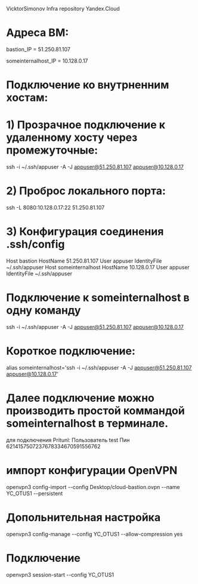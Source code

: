 VicktorSimonov Infra repository
Yandex.Cloud

# Адреса ВМ:

bastion_IP = 51.250.81.107

someinternalhost_IP = 10.128.0.17

# Подключение ко внутрненним хостам:


# 1) Прозрачное подключение к удаленному хосту через промежуточные:
  ssh -i ~/.ssh/appuser -A -J appuser@51.250.81.107 appuser@10.128.0.17

# 2) Проброс локального порта:
  ssh -L 8080:10.128.0.17:22 51.250.81.107

# 3) Конфигурация соединения .ssh/config
  Host bastion
	  HostName 51.250.81.107
	  User appuser
	  IdentityFile ~/.ssh/appuser
  Host someinternalhost
	  HostName 10.128.0.17
	  User appuser
	  IdentityFile ~/.ssh/appuser

# Подключение к someinternalhost в одну команду
ssh -i ~/.ssh/appuser -A -J appuser@51.250.81.107 appuser@10.128.0.17

# Короткое подключение:
alias someinternalhost='ssh -i ~/.ssh/appuser -A -J appuser@51.250.81.107 appuser@10.128.0.17'
# Далее подключение можно производить простой коммандой someinternalhost в терминале.

для подключения Pritunl:
Пользователь test
Пин 6214157507237678334670591556762

# импорт конфигурации OpenVPN
openvpn3 config-import --config Desktop/cloud-bastion.ovpn --name YC_OTUS1 --persistent

# Допольнительная настройка
openvpn3 config-manage --config YC_OTUS1 --allow-compression yes

# Подключение
openvpn3 session-start --config YC_OTUS1
